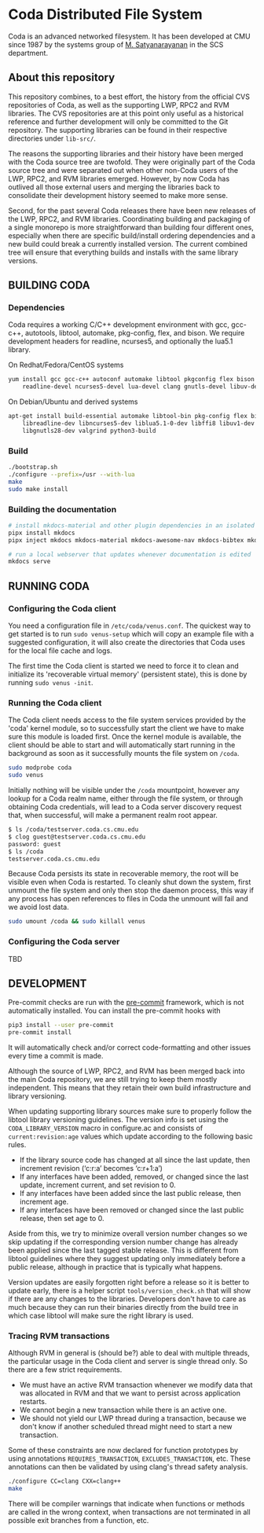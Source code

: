 # Coda Distributed File System

Coda is an advanced networked filesystem. It has been developed at CMU since
1987 by the systems group of [M. Satyanarayanan](http://www.cs.cmu.edu/~satya)
in the SCS department.

## About this repository

This repository combines, to a best effort, the history from the official CVS
repositories of Coda, as well as the supporting LWP, RPC2 and RVM libraries.
The CVS repositories are at this point only useful as a historical reference
and further development will only be committed to the Git repository. The
supporting libraries can be found in their respective directories under
`lib-src/`.

The reasons the supporting libraries and their history have been merged with the
Coda source tree are twofold. They were originally part of the Coda source
tree and were separated out when other non-Coda users of the LWP, RPC2, and RVM
libraries emerged. However, by now Coda has outlived all those external users
and merging the libraries back to consolidate their development history seemed
to make more sense.

Second, for the past several Coda releases there have been new releases of the
LWP, RPC2, and RVM libraries. Coordinating building and packaging of a single
monorepo is more straightforward than building four different ones, especially
when there are specific build/install ordering dependencies and a new build
could break a currently installed version. The current combined tree will
ensure that everything builds and installs with the same library versions.

## BUILDING CODA

### Dependencies

Coda requires a working C/C++ development environment with gcc, gcc-c++,
autotools, libtool, automake, pkg-config, flex, and bison. We require
development headers for readline, ncurses5, and optionally the lua5.1
library.

On Redhat/Fedora/CentOS systems

```sh
yum install gcc gcc-c++ autoconf automake libtool pkgconfig flex bison \
    readline-devel ncurses5-devel lua-devel clang gnutls-devel libuv-devel
```

On Debian/Ubuntu and derived systems

```sh
apt-get install build-essential automake libtool-bin pkg-config flex bison \
    libreadline-dev libncurses5-dev liblua5.1-0-dev libffi8 libuv1-dev \
    libgnutls28-dev valgrind python3-build
```

### Build

```sh
./bootstrap.sh
./configure --prefix=/usr --with-lua
make
sudo make install
```

### Building the documentation

```sh
# install mkdocs-material and other plugin dependencies in an isolated environment
pipx install mkdocs
pipx inject mkdocs mkdocs-material mkdocs-awesome-nav mkdocs-bibtex mkdocs-minify-plugin

# run a local webserver that updates whenever documentation is edited
mkdocs serve
```

## RUNNING CODA

### Configuring the Coda client

You need a configuration file in `/etc/coda/venus.conf`. The quickest way to
get started is to run `sudo venus-setup` which will copy an example file with a
suggested configuration, it will also create the directories that Coda uses for
the local file cache and logs.

The first time the Coda client is started we need to force it to clean and
initialize its 'recoverable virtual memory' (persistent state), this is done by
running `sudo venus -init`.

### Running the Coda client

The Coda client needs access to the file system services provided by the 'coda'
kernel module, so to successfully start the client we have to make sure this
module is loaded first. Once the kernel module is available, the client should
be able to start and will automatically start running in the background as soon
as it successfully mounts the file system on `/coda`.

```sh
sudo modprobe coda
sudo venus
```

Initially nothing will be visible under the `/coda` mountpoint, however any
lookup for a Coda realm name, either through the file system, or through
obtaining Coda credentials, will lead to a Coda server discovery request that,
when successful, will make a permanent realm root appear.

```sh
$ ls /coda/testserver.coda.cs.cmu.edu
$ clog guest@testserver.coda.cs.cmu.edu
password: guest
$ ls /coda
testserver.coda.cs.cmu.edu
```

Because Coda persists its state in recoverable memory, the root will be visible
even when Coda is restarted. To cleanly shut down the system, first unmount the
file system and only then stop the daemon process, this way if any process has
open references to files in Coda the unmount will fail and we avoid lost data.

```sh
sudo umount /coda && sudo killall venus
```

### Configuring the Coda server

TBD

## DEVELOPMENT

Pre-commit checks are run with the [pre-commit](pre-commit.com) framework,
which is not automatically installed. You can install the pre-commit hooks with

```sh
pip3 install --user pre-commit
pre-commit install
```

It will automatically check and/or correct code-formatting and other issues
every time a commit is made.

Although the source of LWP, RPC2, and RVM has been merged back into the main
Coda repository, we are still trying to keep them mostly independent. This
means that they retain their own build infrastructure and library versioning.

When updating supporting library sources make sure to properly follow the
libtool library versioning guidelines. The version info is set using the
`CODA_LIBRARY_VERSION` macro in configure.ac and consists of
`current:revision:age` values which update according to the following basic
rules.

- If the library source code has changed at all since the last update, then
  increment revision (‘c:r:a’ becomes ‘c:r+1:a’)
- If any interfaces have been added, removed, or changed since the last update,
  increment current, and set revision to 0.
- If any interfaces have been added since the last public release, then
  increment age.
- If any interfaces have been removed or changed since the last public release,
  then set age to 0.

Aside from this, we try to minimize overall version number changes so we skip
updating if the corresponding version number change has already been applied
since the last tagged stable release. This is different from libtool guidelines
where they suggest updating only immediately before a public release, although
in practice that is typically what happens.

Version updates are easily forgotten right before a release so it is better to
update early, there is a helper script `tools/version_check.sh` that will show
if there are any changes to the libraries. Developers don't have to care as
much because they can run their binaries directly from the build tree in which
case libtool will make sure the right library is used.

### Tracing RVM transactions

Although RVM in general is (should be?) able to deal with multiple threads, the
particular usage in the Coda client and server is single thread only. So there
are a few strict requirements.

- We must have an active RVM transaction whenever we modify data that was
  allocated in RVM and that we want to persist across application restarts.
- We cannot begin a new transaction while there is an active one.
- We should not yield our LWP thread during a transaction, because we don't
  know if another scheduled thread might need to start a new transaction.

Some of these constraints are now declared for function prototypes by using
annotations `REQUIRES_TRANSACTION`, `EXCLUDES_TRANSACTION`, etc.
These annotations can then be validated by using clang's thread safety
analysis.

```sh
./configure CC=clang CXX=clang++
make
```

There will be compiler warnings that indicate when functions or methods are
called in the wrong context, when transactions are not terminated in all
possible exit branches from a function, etc.
